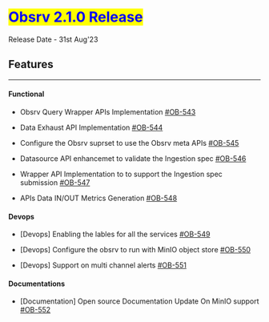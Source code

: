 # <mark style="color:blue;">Obsrv 2.1.0 Release</mark>
Release Date - 31st Aug'23
## **Features**
----------
#### **Functional** 
* Obsrv Query Wrapper APIs Implementation [#OB-543](https://project-sunbird.atlassian.net/browse/OB-543)

* Data Exhaust API Implementation [#OB-544](https://project-sunbird.atlassian.net/browse/OB-5442)

* Configure the Obsrv suprset to use the Obsrv meta APIs [#OB-545](https://project-sunbird.atlassian.net/browse/OB-545)

* Datasource API enhancemet to validate the Ingestion spec [#OB-546](https://project-sunbird.atlassian.net/browse/OB-546)

* Wrapper API Implementation to to support the Ingestion spec submission [#OB-547](https://project-sunbird.atlassian.net/browse/OB-547)

* APIs Data IN/OUT Metrics Generation [#OB-548](https://project-sunbird.atlassian.net/browse/OB-548)


#### **Devops** 

* [Devops] Enabling the lables for all the services [#OB-549](https://project-sunbird.atlassian.net/browse/OB-549)

* [Devops] Configure the obsrv to run with MinIO object store [#OB-550](https://project-sunbird.atlassian.net/browse/OB-550)

* [Devops] Support on multi channel alerts [#OB-551](https://project-sunbird.atlassian.net/browse/OB-551)


#### **Documentations**

* [Documentation] Open source Documentation Update On MinIO support [#OB-552](https://project-sunbird.atlassian.net/browse/OB-552)

